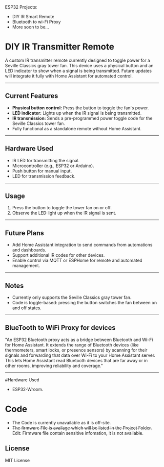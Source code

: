 ESP32 Projects:

- DIY IR Smart Remote
- Bluetooth to wi-Fi Proxy 
- More soon to be...



# DIY IR Transmitter Remote

A custom IR transmitter remote currently designed to toggle power for a Seville Classics gray tower fan. This device uses a physical button and an LED indicator to show when a signal is being transmitted. Future updates will integrate it fully with Home Assistant for automated control.

---

## Current Features

- **Physical button control:** Press the button to toggle the fan's power.  
- **LED indicator:** Lights up when the IR signal is being transmitted.  
- **IR transmission:** Sends a pre-programmed power toggle code for the Seville Classics tower fan.  
- Fully functional as a standalone remote without Home Assistant.

---

## Hardware Used

- IR LED for transmitting the signal.  
- Microcontroller (e.g., ESP32 or Arduino).  
- Push button for manual input.  
- LED for transmission feedback.  

---

## Usage

1. Press the button to toggle the tower fan on or off.  
2. Observe the LED light up when the IR signal is sent.  

---

## Future Plans

- Add Home Assistant integration to send commands from automations and dashboards.  
- Support additional IR codes for other devices.  
- Enable control via MQTT or ESPHome for remote and automated management.  

---

## Notes

- Currently only supports the Seville Classics gray tower fan.  
- Code is toggle-based: pressing the button switches the fan between on and off states.  

---
## BlueTooth to WiFi Proxy for devices
"An ESP32 Bluetooth proxy acts as a bridge between Bluetooth and Wi-Fi for Home Assistant. It extends the range of Bluetooth devices (like thermometers, smart locks, or presence sensors) by scanning for their signals and forwarding that data over Wi-Fi to your Home Assistant server. This lets Home Assistant read Bluetooth devices that are far away or in other rooms, improving reliability and coverage."

---

#Hardware Used

- ESP32-Wroom.

# Code 

- The Code is currently unavailable as it is off-site.
- ~~The firmware File is availage which will be listed in the Project Folder.~~ Edit: Firmware file contain sensitive infomation, it is not available.
## License

MIT License
